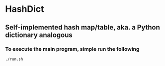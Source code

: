 # HashDict

## Self-implemented hash map/table, aka. a Python dictionary analogous

### To execute the main program, simple run the following

```bash
./run.sh
```
